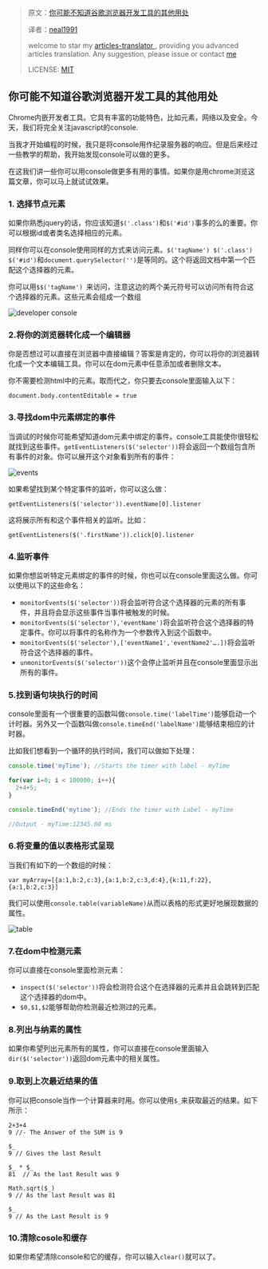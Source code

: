 > 原文：[你可能不知道谷歌浏览器开发工具的其他用处](https://medium.freecodecamp.com/10-tips-to-maximize-your-javascript-debugging-experience-b69a75859329#.20eb3ho5g) 
>
> 译者：[neal1991](https://github.com/neal1991)
>
> welcome to star my [articles-translator ](https://github.com/neal1991), providing you advanced articles translation. Any suggestion, please issue or contact [me](mailto:bing@stu.ecnu.edu.cn)
>
> LICENSE: [MIT](https://opensource.org/licenses/MIT)

## 你可能不知道谷歌浏览器开发工具的其他用处

Chrome内嵌开发者工具。它具有丰富的功能特色，比如元素，网络以及安全。今天，我们将完全关注javascript的console.

当我才开始编程的时候，我只是将console用作纪录服务器的响应。但是后来经过一些教学的帮助，我开始发现console可以做的更多。

在这我们讲一些你可以用console做更多有用的事情。如果你是用chrome浏览这篇文章，你可以马上就试试效果。

### 1. 选择节点元素

如果你熟悉jquery的话，你应该知道`$('.class')`和`$('#id')`事多的么的重要。你可以根据id或者类名选择相应的元素。

同样你可以在console使用同样的方式来访问元素。`$('tagName') $('.class') $('#id')`和`document.querySelector('')`是等同的。这个将返回文档中第一个匹配这个选择器的元素。

你可以用`$$('tagName') `来访问，注意这边的两个美元符号可以访问所有符合这个选择器的元素。这些元素会组成一个数组

![developer console](https://d262ilb51hltx0.cloudfront.net/max/1200/1*x-ygabMZbtYHH0mhGVaWbQ.png)





### 2.将你的浏览器转化成一个编辑器

你是否想过可以直接在浏览器中直接编辑？答案是肯定的，你可以将你的浏览器转化成一个文本编辑工具。你可以在dom元素中任意添加或者删除文本。

你不需要检测html中的元素。取而代之，你只要去console里面输入以下：

```document.body.contentEditable = true```



### 3.寻找dom中元素绑定的事件

当调试的时候你可能希望知道dom元素中绑定的事件。console工具能使你很轻松就找到这些事件。`getEventListeners($('selector'))`将会返回一个数组包含所有事件的对象。你可以展开这个对象看到所有的事件：

![events](https://d262ilb51hltx0.cloudfront.net/max/1200/1*ZYcW2PoXTIjz3oAUmdu58w.png)



如果希望找到某个特定事件的监听，你可以这么做：

```getEventListeners($('selector')).eventName[0].listener```

这将展示所有和这个事件相关的监听。比如：

```getEventListeners($('.firstName')).click[0].listener```



### 4.监听事件

如果你想监听特定元素绑定的事件的时候，你也可以在console里面这么做。你可以使用以下的这些命名：

* `monitorEvents($('selector'))`将会监听符合这个选择器的元素的所有事件，并且将会显示这些事件当事件被触发的时候。
* `monitorEvents($('selector'),'eventName')`将会监听符合这个选择器的特定事件。你可以将事件的名称作为一个参数传入到这个函数中。
* `monitorEvents($('selector'),['eventName1','eventName2'….])`将会监听符合这个选择器的事件。
* `unmonitorEvents($('selector'))`这个会停止监听并且在console里面显示出所有的事件。



### 5.找到语句块执行的时间

console里面有一个很重要的函数叫做`console.time('labelTime')`能够启动一个计时器。另外又一个函数叫做`console.timeEnd('labelName')`能够结束相应的计时器。

比如我们想看到一个循环的执行时间，我们可以做如下处理：

```javascript
console.time('myTime'); //Starts the timer with label - myTime

for(var i=0; i < 100000; i++){
  2+4+5;
}

console.timeEnd('mytime'); //Ends the timer with Label - myTime

//Output - myTime:12345.00 ms
```



###  6.将变量的值以表格形式呈现

当我们有如下的一个数组的时候：

```
var myArray=[{a:1,b:2,c:3},{a:1,b:2,c:3,d:4},{k:11,f:22},{a:1,b:2,c:3}]
```

我们可以使用`console.table(variableName)`从而以表格的形式更好地展现数据的属性。

![table](https://d262ilb51hltx0.cloudfront.net/max/1200/1*ODDvO9nnwEWyl1OqaZwifw.png)



### 7.在dom中检测元素

你可以直接在console里面检测元素：

* `inspect($('selector'))`将会检测符合这个在选择器的元素并且会跳转到匹配这个选择器的dom中。
* `$0,$1,$2`能够帮助你检测最近检测过的元素。



### 8.列出与纳素的属性

如果你希望列出元素所有的属性，你可以直接在console里面输入`dir($('selector'))`返回dom元素中的相关属性。



### 9.取到上次最近结果的值

你可以把console当作一个计算器来时用。你可以使用`$_`来获取最近的结果。如下所示：

```
2+3+4
9 //- The Answer of the SUM is 9

$_
9 // Gives the last Result

$_ * $_
81  // As the last Result was 9

Math.sqrt($_)
9 // As the last Result was 81

$_
9 // As the Last Result is 9
```



### 10.清除cosole和缓存

如果你希望清除console和它的缓存，你可以输入`clear()`就可以了。
